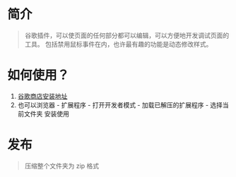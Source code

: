 # 简介

> 谷歌插件，可以使页面的任何部分都可以编辑，可以方便地开发调试页面的工具。
> 包括禁用鼠标事件在内，也许最有趣的功能是动态修改样式。

# 如何使用？

1. [谷歌商店安装地址](https://chromewebstore.google.com/detail/tokencv/jegglbdmahjijagibdjefocmhphcmlif)
2. 也可以浏览器 - 扩展程序 - 打开开发者模式 - 加载已解压的扩展程序 - 选择当前文件夹 安装使用

# 发布

> 压缩整个文件夹为 zip 格式
